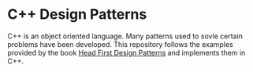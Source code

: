 # C++ Design Patterns

C++ is an object oriented language. Many patterns used to sovle certain problems have been developed. This repository follows the examples provided by the book [Head First Design Patterns](https://www.amazon.com/Head-First-Design-Patterns-Brain-Friendly/dp/0596007124) and implements them in C++. 